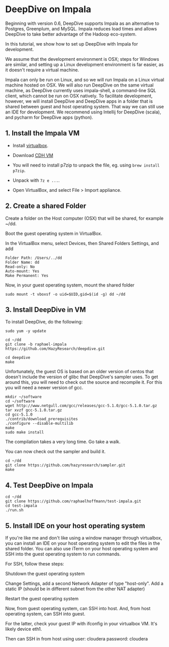 # DeepDive on Impala

Beginning with version 0.6, DeepDive supports Impala as an alternative
to Postgres, Greenplum, and MySQL. Impala reduces load times and allows 
DeepDive to take better advantage of the Hadoop eco-system.

In this tutorial, we show how to set up DeepDive with Impala for
development. 

We assume that the development environment is OSX; steps for Windows are
similar, and setting up a Linux development environment is far easier, as
it doesn't require a virtual machine.

Impala can only be run on Linux, and so we will run Impala on a Linux
virtual machine hosted on OSX. We will also run DeepDive on the same virtual machine, as DeepDive currently
uses impala-shell, a command-line SQL client, which cannot be run
on OSX natively. To facilitate development, however, we will install
DeepDive and DeepDive apps in a folder that is shared between guest and
host operating system. That way we can still use an IDE for development. We
recommend using Intellij for DeepDive (scala), and pycharm for DeepDive apps (python).


## 1. Install the Impala VM

* Install [virtualbox](https://www.virtualbox.org/).

* Download [CDH VM](http://www.cloudera.com/content/cloudera/en/downloads/quickstart_vms/cdh-5-4-x.html)

* You will need to install p7zip to unpack the file, eg. using `brew install p7zip`.

* Unpack with `7z e ...`.

* Open VirtualBox, and select File > Import appliance.


## 2. Create a shared Folder

Create a folder on the Host computer (OSX) that will be shared, for example ~/dd.

Boot the guest operating system in VirtualBox.

In the VirtualBox menu, select Devices, then Shared Folders Settings, and add 

    Folder Path: /Users/../dd
    Folder Name: dd
    Read-only: No
    Auto-mount: Yes
    Make Permanent: Yes

Now, in your guest operating system, mount the shared folder

    sudo mount -t vboxsf -o uid=$UID,gid=$(id -g) dd ~/dd


## 3. Install DeepDive in VM

To install DeepDive, do the following:

    sudo yum -y update

    cd ~/dd
    git clone -b raphael-impala https://github.com/HazyResearch/deepdive.git

    cd deepdive
    make

Unfortunately, the guest OS is based on an older version of centos
that doesn't include the version of glibc that DeepDive's sampler uses.
To get around this, you will need to check out the source and recompile it.
For this you will need a newer version of gcc.

    mkdir ~/software
    cd ~/software 
    wget http://www.netgull.com/gcc/releases/gcc-5.1.0/gcc-5.1.0.tar.gz
    tar xvzf gcc-5.1.0.tar.gz
    cd gcc-5.1.0
    ./contrib/download_prerequisites
    ./configure --disable-multilib
    make
    sudo make install

The compilation takes a very long time. Go take a walk.

You can now check out the sampler and build it.

    cd ~/dd
    git clone https://github.com/hazyresearch/sampler.git
    make


## 4. Test DeepDive on Impala

    cd ~/dd
    git clone https://github.com/raphaelhoffmann/test-impala.git
    cd test-impala
    ./run.sh

<!--
cd /etc/yum.repos.d
sudo wget http://people.centos.org/tru/devtools-2/devtools-2.repo
sudo yum --enablerepo=testing-devtools-2-centos-6 install devtoolset-2-gcc devtoolset-2-gcc-c++
-->

## 5. Install IDE on your host operating system

If you're like me and don't like using a window manager through virtualbox,
you can install an IDE on your host operating system to edit the files
in the shared folder. You can also use iTerm on your host operating system
and SSH into the guest operating system to run commands. 

For SSH, follow these steps:

Shutdown the guest operating system

Change Settings, add a second Network Adapter of type "host-only".
Add a static IP (should be in different subnet from the other NAT adapter)

Restart the guest operating system

Now, from guest operating system, can SSH into host.
And, from host operating system, can SSH into guest.

For the latter, check your guest IP with ifconfig in your virtualbox VM.
It's likely device eth1.

Then can SSH in from host using
user: cloudera
password: cloudera

